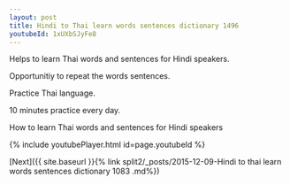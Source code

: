 ```yaml
---
layout: post
title: Hindi to Thai learn words sentences dictionary 1496 
youtubeId: 1xUXbSJyFe8
---
```

 
 
Helps to learn Thai words and sentences for Hindi speakers.

Opportunitiy to repeat the words sentences. 

Practice Thai language. 
 
10 minutes practice every day. 
 
How to learn Thai words and sentences for Hindi speakers 
 
{% include youtubePlayer.html id=page.youtubeId %}
 
 
[Next]({{ site.baseurl }}{% link  split2/_posts/2015-12-09-Hindi to thai learn words sentences dictionary 1083 .md%})
 
